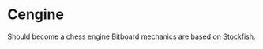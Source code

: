 # Cengine
Should become a chess engine
Bitboard mechanics are based on [Stockfish](https://github.com/official-stockfish/Stockfish).